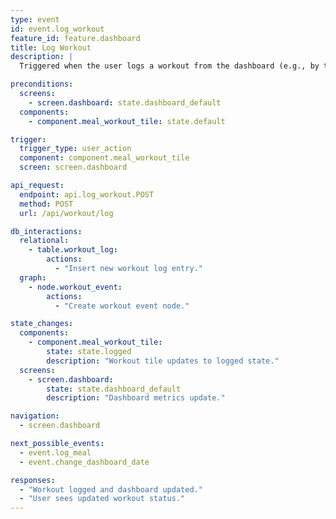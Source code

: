 ```yaml
---
type: event
id: event.log_workout
feature_id: feature.dashboard
title: Log Workout
description: |
  Triggered when the user logs a workout from the dashboard (e.g., by tapping a workout tile or confirming a wearable sync). Updates the workout log and dashboard metrics.

preconditions:
  screens:
    - screen.dashboard: state.dashboard_default
  components:
    - component.meal_workout_tile: state.default

trigger:
  trigger_type: user_action
  component: component.meal_workout_tile
  screen: screen.dashboard

api_request:
  endpoint: api.log_workout.POST
  method: POST
  url: /api/workout/log

db_interactions:
  relational:
    - table.workout_log:
        actions:
          - "Insert new workout log entry."
  graph:
    - node.workout_event:
        actions:
          - "Create workout event node."

state_changes:
  components:
    - component.meal_workout_tile:
        state: state.logged
        description: "Workout tile updates to logged state."
  screens:
    - screen.dashboard:
        state: state.dashboard_default
        description: "Dashboard metrics update."

navigation:
  - screen.dashboard

next_possible_events:
  - event.log_meal
  - event.change_dashboard_date

responses:
  - "Workout logged and dashboard updated."
  - "User sees updated workout status."
---
```

